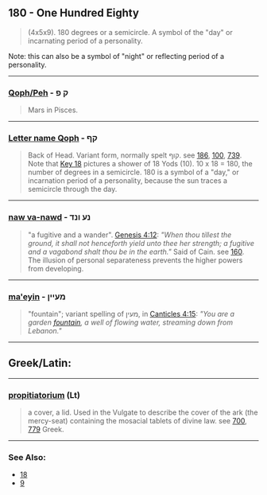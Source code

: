 ## 180 - One Hundred Eighty
> (4x5x9). 180 degrees or a semicircle. A symbol of the "day" or incarnating
period of a personality.

Note: this can also be a symbol of "night" or reflecting period of a personality.

---

### [Qoph/Peh](/keys/Q.P) - ק פ
> Mars in Pisces.

---

### [Letter name Qoph](/keys/QP) - קף
> Back of Head. Variant form, normally spelt קוף. see [186](186), [100](100), [739](739). Note that [Key 18](18) pictures a shower of 18 Yods (10). 10 x 18 = 180, the number of degrees in a semicircle. 180 is a symbol of a "day," or incarnation period of a personality, because the sun traces a semicircle through the day.

---

### [naw va-nawd](/keys/NO.VND) - נע ונד
> "a fugitive and a wander". [Genesis 4:12](http://biblehub.com/genesis/4-12.htm): *"When thou tillest the ground, it shall not henceforth yield unto thee her strength; a fugitive and a vagabond shalt thou be in the earth."* Said of Cain. see [160](160). The illusion of personal separateness prevents the higher powers from developing.

---

### [ma'eyin](/keys/MOIIN) - מעיין
> "fountain"; variant spelling of מעין, in [Canticles 4:15](http://biblehub.com/songs/4-15.htm): *"You are a garden [fountain](/keys/MOIN), a well of flowing water, streaming down from Lebanon."*

---

## Greek/Latin:

---

### [propitiatorium](/latin?word=propitiatorium) (Lt)
> a cover, a lid. Used in the Vulgate to describe the cover of the ark (the mercy-seat) containing the mosacial tablets of divine law. see [700](700), [779](779) Greek.

---

### See Also:

- [18](18)
- [9](9)
